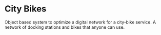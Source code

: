 # City Bikes

Object based system to optimize a digital network for a city-bike service. A network of docking stations and bikes that anyone can use.
